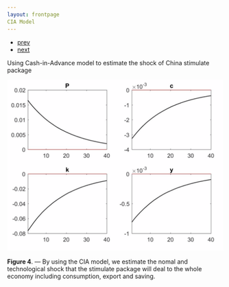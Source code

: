 ```yaml
---
layout: frontpage
CIA Model
---
```


<div class="navbar">
  <div class="navbar-inner">
      <ul class="nav">
          <li><a href="iplotCorr.html">prev</a></li>
          <li><a href="samplemixups_fig7.html">next</a></li>
      </ul>
  </div>
</div>

Using Cash-in-Advance model to  estimate  the shock of  China stimulate package


![Tian et al. (2016) Fig 4](../../assets/bigpublpics/CIA2.png)

**Figure 4**. &mdash; By using the CIA  model, we estimate the nomal and technological shock that 
the stimulate package will deal to the whole economy including consumption, export and saving.
